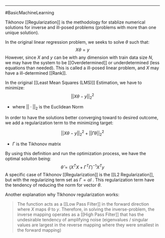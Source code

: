 ----
#BasicMachineLearning 

Tikhonov [[Regularization]] is the methodology for stablize numerical solutions for inverse and ill-posed problems (problems with more than one unique solution).

In the original linear regression problem, we seeks to solve $\theta$ such that:
$$X\theta = y$$
However, since $X$ and $y$ can be with any dimension with train data size $N$, we may have the system to be [[Overdetermined]] or underdetermined (less equations than needed). This is called a ill-posed linear problem, and $X$ may have a ill-determined [[Rank]].

In the original [[Least Mean Squares (LMS)]] Estimation, we have to minimize:
$$||X\theta-y||_2^2$$
- where $||\cdot||_2$ is the Euclidean Norm

In order to have the solutions better converging toward to desired outcome, we add a regularization term to the minimizing target:

$$||X\theta-y||_2^2 + ||\Gamma \theta||_2^2$$
- $\Gamma$ is the Tikhonov matrix 

By using this definition and run the optimization process, we have the optimal soluiton being:
$$\hat{\theta} = (X^TX + \Gamma^T \Gamma)^{-1} X^Ty$$
A specific case of Tikhonov [[Regularization]] is the [[L2 Regularization]], but with the regularizing term set as $\Gamma = \alpha I$ . This regularization term have the tendency of reducing the norm for vector $\theta$. 

Another explanation why TIkhonov regularization works:

> The function acts as a [[Low Pass Filter]] in the forward direction where $X$ maps $\theta$  to $y$. Therefore, in solving the inverse-problem, the inverse mapping operates as a [[High Pass Filter]] that has the undesirable tendency of amplifying noise (eigenvalues / singular values are largest in the reverse mapping where they were smallest in the forward mapping)




